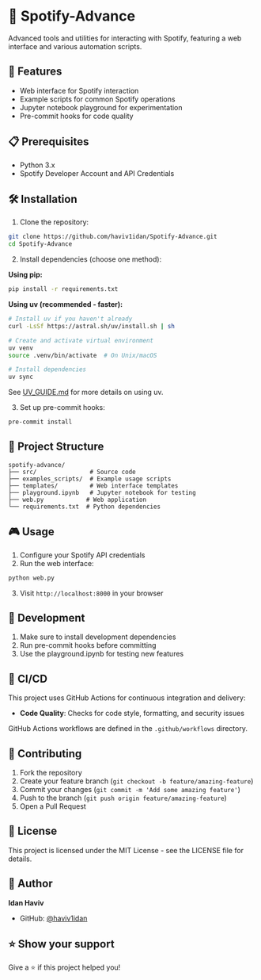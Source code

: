 # 🎵 Spotify-Advance

Advanced tools and utilities for interacting with Spotify, featuring a web interface and various automation scripts.

## 🚀 Features

- Web interface for Spotify interaction
- Example scripts for common Spotify operations
- Jupyter notebook playground for experimentation
- Pre-commit hooks for code quality

## 📋 Prerequisites

- Python 3.x
- Spotify Developer Account and API Credentials

## 🛠️ Installation

1. Clone the repository:
```bash
git clone https://github.com/haviv1idan/Spotify-Advance.git
cd Spotify-Advance
```

2. Install dependencies (choose one method):

**Using pip:**
```bash
pip install -r requirements.txt
```

**Using uv (recommended - faster):**
```bash
# Install uv if you haven't already
curl -LsSf https://astral.sh/uv/install.sh | sh

# Create and activate virtual environment
uv venv
source .venv/bin/activate  # On Unix/macOS

# Install dependencies
uv sync
```

See [UV_GUIDE.md](UV_GUIDE.md) for more details on using uv.

3. Set up pre-commit hooks:
```bash
pre-commit install
```

## 📁 Project Structure

```
spotify-advance/
├── src/               # Source code
├── examples_scripts/  # Example usage scripts
├── templates/         # Web interface templates
├── playground.ipynb   # Jupyter notebook for testing
├── web.py            # Web application
└── requirements.txt  # Python dependencies
```

## 🎮 Usage

1. Configure your Spotify API credentials
2. Run the web interface:
```bash
python web.py
```
3. Visit `http://localhost:8000` in your browser

## 🧪 Development

1. Make sure to install development dependencies
2. Run pre-commit hooks before committing
3. Use the playground.ipynb for testing new features

## 🔄 CI/CD

This project uses GitHub Actions for continuous integration and delivery:

- **Code Quality**: Checks for code style, formatting, and security issues

GitHub Actions workflows are defined in the `.github/workflows` directory.

## 📝 Contributing

1. Fork the repository
2. Create your feature branch (`git checkout -b feature/amazing-feature`)
3. Commit your changes (`git commit -m 'Add some amazing feature'`)
4. Push to the branch (`git push origin feature/amazing-feature`)
5. Open a Pull Request

## 📄 License

This project is licensed under the MIT License - see the LICENSE file for details.

## 👤 Author

**Idan Haviv**
- GitHub: [@haviv1idan](https://github.com/haviv1idan)

## ⭐ Show your support

Give a ⭐️ if this project helped you!
